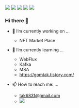 [![](https://raw.githubusercontent.com/tak6831/gitgub-profile-summary-cards-example/master/profile-summary-card-output/github/0-profile-details.svg)](https://github.com/vn7n24fzkq/github-profile-summary-cards)
[![](https://raw.githubusercontent.com/tak6831/gitgub-profile-summary-cards-example/master/profile-summary-card-output/github/1-repos-per-language.svg)](https://github.com/vn7n24fzkq/github-profile-summary-cards) [![](https://raw.githubusercontent.com/tak6831/gitgub-profile-summary-cards-example/master/profile-summary-card-output/github/2-most-commit-language.svg)](https://github.com/vn7n24fzkq/github-profile-summary-cards)
[![](https://raw.githubusercontent.com/tak6831/gitgub-profile-summary-cards-example/master/profile-summary-card-output/github/3-stats.svg)](https://github.com/vn7n24fzkq/github-profile-summary-cards) [![](https://raw.githubusercontent.com/tak6831/gitgub-profile-summary-cards-example/master/profile-summary-card-output/github/4-productive-time.svg)](https://github.com/vn7n24fzkq/github-profile-summary-cards)
### Hi there 👋

- 🔭 I’m currently working on ...
  - NFT Market Place

- 🌱 I’m currently learning ...
  - WebFlux
  - Kafka
  - MSA
  - https://gomtak.tistory.com/
  
- 📫 How to reach me: ...
  - tak6831@gmail.com
  - <a href="mailto:tak6831@gmail.com"><img src="https://img.shields.io/badge/Gmail-d14836?style=flat-square&logo=Gmail&logoColor=white&link=tak6831@gmail.com"/></a>

<!--
**tak6831/tak6831** is a ✨ _special_ ✨ repository because its `README.md` (this file) appears on your GitHub profile.

Here are some ideas to get you started:

- 🔭 I’m currently working on ...
- 🌱 I’m currently learning ...
- 👯 I’m looking to collaborate on ...
- 🤔 I’m looking for help with ...
- 💬 Ask me about ...
- 📫 How to reach me: ...
- 😄 Pronouns: ...
- ⚡ Fun fact: ...
-->
